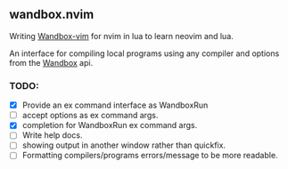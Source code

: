 ## wandbox.nvim
Writing [Wandbox-vim](https://github.com/rhysd/wandbox-vim) for nvim in lua to
learn neovim and lua.
 
An interface for compiling local programs using any compiler and options from
the [Wandbox](https://wandbox.org) api.

### TODO:
- [X] Provide an ex command interface as WandboxRun
- [ ] accept options as ex command args.
- [X] completion for WandboxRun ex command args.
- [ ] Write help docs.
- [ ] showing output in another window rather than quickfix.
- [ ] Formatting compilers/programs errors/message to be more readable.
